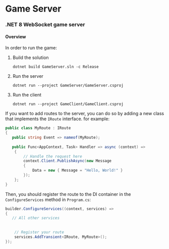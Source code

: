 # Game Server

### .NET 8 WebSocket game server

#### Overview

In order to run the game:
1. Build the solution
    ```
   dotnet build GameServer.sln -c Release
   ```
2. Run the server
    ```
    dotnet run --project GameServer/GameServer.csproj
     ```
3. Run the client 
    ```
    dotnet run --project GameClient/GameClient.csproj
    ```

If you want to add routes to the server, you can do so by adding a new class that implements the `IRoute` interface.
for example:
```csharp
public class MyRoute : IRoute
{
   public string Event => nameof(MyRoute);
   
   public Func<AppContext, Task> Handler => async (context) =>
    {
        // Handle the request here
        context.Client.PublishAsync(new Message
        {
            Data = new { Message = "Hello, World!" }
        });
    };
}
```
Then, you should register the route to the DI container in the `ConfigureServices` method in `Program.cs`:
```csharp
builder.ConfigureServices((context, services) =>
{
   // All other services
   
   
    // Register your route
    services.AddTransient<IRoute, MyRoute>();
});
```
